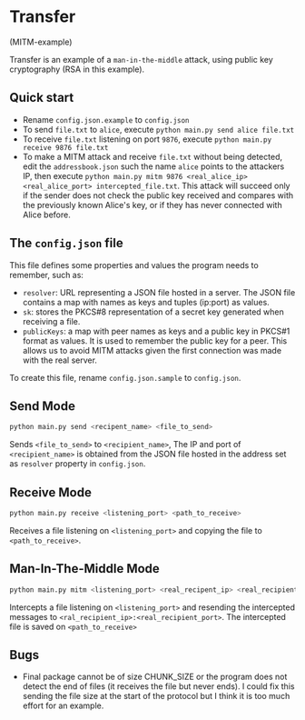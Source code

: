 # Transfer 

(MITM-example)

Transfer is an example of a `man-in-the-middle` attack, using public key cryptography (RSA in this example).

## Quick start

* Rename `config.json.example` to `config.json`
* To send `file.txt` to `alice`, execute `python main.py send alice file.txt`
* To receive `file.txt` listening on port `9876`, execute `python main.py receive 9876 file.txt` 
* To make a MITM attack and receive `file.txt` without being detected, edit the `addressbook.json` such the name `alice` points to the attackers IP, then execute `python main.py mitm 9876 <real_alice_ip> <real_alice_port> intercepted_file.txt`. This attack will succeed only if the sender does not check the public key received and compares with the previously known Alice's key, or if they has never connected with Alice before.

## The `config.json` file

This file defines some properties and values the program needs to remember, such as:

* `resolver`: URL representing a JSON file hosted in a server. The JSON file contains a map with names as keys and tuples (ip:port) as values.
* `sk`: stores the PKCS#8 representation of a secret key generated when receiving a file.
* `publicKeys`: a map with peer names as keys and a public key in PKCS#1 format as values. It is used to remember the public key for a peer. This allows us to avoid MITM attacks given the first connection was made with the real server.

To create this file, rename `config.json.sample` to `config.json`.


## Send Mode

```bash
python main.py send <recipent_name> <file_to_send> 
```

Sends `<file_to_send>` to `<recipient_name>`, The IP and port of `<recipient_name>` is obtained from the JSON file hosted in the address set as `resolver` property in `config.json`.

## Receive Mode

```bash
python main.py receive <listening_port> <path_to_receive> 
```

Receives a file listening on `<listening_port>` and copying the file to `<path_to_receive>`.

## Man-In-The-Middle Mode


```bash
python main.py mitm <listening_port> <real_recipent_ip> <real_recipient_port> <path_to_receive> 
```

Intercepts a file listening on `<listening_port>` and resending the intercepted messages to `<ral_recipient_ip>:<real_recipient_port>`. The intercepted file is saved on `<path_to_receive>`

## Bugs

* Final package cannot be of size CHUNK_SIZE or the program does not detect the end of files (it receives the file but never ends). I could fix this sending the file size at the start of the protocol but I think it is too much effort for an example.